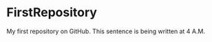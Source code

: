 FirstRepository
===============

My first repository on GitHub.
This sentence is being written at 4 A.M.
